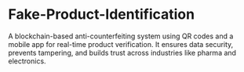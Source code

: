 # Fake-Product-Identification
A blockchain-based anti-counterfeiting system using QR codes and a mobile app for real-time product verification. It ensures data security, prevents tampering, and builds trust across industries like pharma and electronics.
